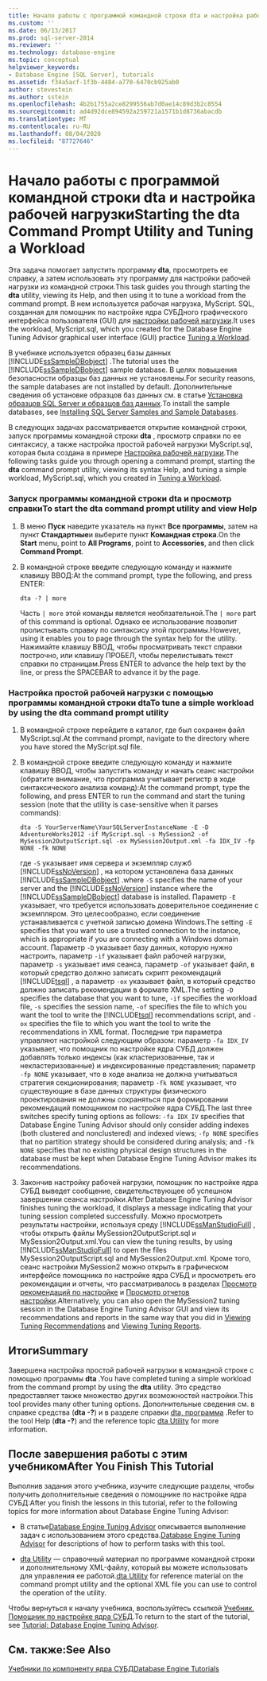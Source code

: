 ```yaml
---
title: Начало работы с программой командной строки dta и настройка рабочей нагрузки | Документы Майкрософт
ms.custom: ''
ms.date: 06/13/2017
ms.prod: sql-server-2014
ms.reviewer: ''
ms.technology: database-engine
ms.topic: conceptual
helpviewer_keywords:
- Database Engine [SQL Server], tutorials
ms.assetid: f34a5acf-1f3b-4484-a770-6470cb925ab0
author: stevestein
ms.author: sstein
ms.openlocfilehash: 4b2b1755a2ce8299556ab7d0ae14c89d3b2c8554
ms.sourcegitcommit: ad4d92dce894592a259721a1571b1d8736abacdb
ms.translationtype: MT
ms.contentlocale: ru-RU
ms.lasthandoff: 08/04/2020
ms.locfileid: "87727646"
---
```

# <a name="starting-the-dta-command-prompt-utility-and-tuning-a-workload"></a><span data-ttu-id="de7e5-102">Начало работы с программой командной строки dta и настройка рабочей нагрузки</span><span class="sxs-lookup"><span data-stu-id="de7e5-102">Starting the dta Command Prompt Utility and Tuning a Workload</span></span>
  <span data-ttu-id="de7e5-103"> Эта задача помогает запустить программу **dta**, просмотреть ее справку, а затем использовать эту программу для настройки рабочей нагрузки из командной строки.</span><span class="sxs-lookup"><span data-stu-id="de7e5-103">This task guides you through starting the **dta** utility, viewing its Help, and then using it to tune a workload from the command prompt.</span></span> <span data-ttu-id="de7e5-104">В нем используется рабочая нагрузка, MyScript. SQL, созданная для помощник по настройке ядра СУБДного графического интерфейса пользователя (GUI) для [настройки рабочей нагрузки](lesson-1-1-tuning-a-workload.md).</span><span class="sxs-lookup"><span data-stu-id="de7e5-104">It uses the workload, MyScript.sql, which you created for the Database Engine Tuning Advisor graphical user interface (GUI) practice [Tuning a Workload](lesson-1-1-tuning-a-workload.md).</span></span>  
  
 <span data-ttu-id="de7e5-105">В учебнике используется образец базы данных [!INCLUDE[ssSampleDBobject](../../includes/sssampledbobject-md.md)] .</span><span class="sxs-lookup"><span data-stu-id="de7e5-105">The tutorial uses the [!INCLUDE[ssSampleDBobject](../../includes/sssampledbobject-md.md)] sample database.</span></span> <span data-ttu-id="de7e5-106">В целях повышения безопасности образцы баз данных не установлены.</span><span class="sxs-lookup"><span data-stu-id="de7e5-106">For security reasons, the sample databases are not installed by default.</span></span> <span data-ttu-id="de7e5-107">Дополнительные сведения об установке образцов баз данных см. в статье [Установка образцов SQL Server и образцов баз данных](http://sqlserversamples.codeplex.com).</span><span class="sxs-lookup"><span data-stu-id="de7e5-107">To install the sample databases, see [Installing SQL Server Samples and Sample Databases](http://sqlserversamples.codeplex.com).</span></span>  
  
 <span data-ttu-id="de7e5-108">В следующих задачах рассматривается открытие командной строки, запуск программы командной строки **dta** , просмотр справки по ее синтаксису, а также настройка простой рабочей нагрузки MyScript.sql, которая была создана в примере [Настройка рабочей нагрузки](lesson-1-1-tuning-a-workload.md).</span><span class="sxs-lookup"><span data-stu-id="de7e5-108">The following tasks guide you through opening a command prompt, starting the **dta** command prompt utility, viewing its syntax Help, and tuning a simple workload, MyScript.sql, which you created in [Tuning a Workload](lesson-1-1-tuning-a-workload.md).</span></span>  
  
### <a name="to-start-the-dta-command-prompt-utility-and-view-help"></a><span data-ttu-id="de7e5-109">Запуск программы командной строки dta и просмотр справки</span><span class="sxs-lookup"><span data-stu-id="de7e5-109">To start the dta command prompt utility and view Help</span></span>  
  
1.  <span data-ttu-id="de7e5-110">В меню **Пуск** наведите указатель на пункт **Все программы**, затем на пункт **Стандартные**и выберите пункт **Командная строка**.</span><span class="sxs-lookup"><span data-stu-id="de7e5-110">On the **Start** menu, point to **All Programs**, point to **Accessories**, and then click **Command Prompt**.</span></span>  
  
2.  <span data-ttu-id="de7e5-111">В командной строке введите следующую команду и нажмите клавишу ВВОД:</span><span class="sxs-lookup"><span data-stu-id="de7e5-111">At the command prompt, type the following, and press ENTER:</span></span>  
  
    ```  
    dta -? | more  
    ```  
  
     <span data-ttu-id="de7e5-112">Часть `| more` этой команды является необязательной.</span><span class="sxs-lookup"><span data-stu-id="de7e5-112">The `| more` part of this command is optional.</span></span> <span data-ttu-id="de7e5-113">Однако ее использование позволит пролистывать справку по синтаксису этой программы.</span><span class="sxs-lookup"><span data-stu-id="de7e5-113">However, using it enables you to page through the syntax help for the utility.</span></span> <span data-ttu-id="de7e5-114">Нажимайте клавишу ВВОД, чтобы просматривать текст справки построчно, или клавишу ПРОБЕЛ, чтобы перелистывать текст справки по страницам.</span><span class="sxs-lookup"><span data-stu-id="de7e5-114">Press ENTER to advance the help text by the line, or press the SPACEBAR to advance it by the page.</span></span>  
  
### <a name="to-tune-a-simple-workload-by-using-the-dta-command-prompt-utility"></a><span data-ttu-id="de7e5-115">Настройка простой рабочей нагрузки с помощью программы командной строки dta</span><span class="sxs-lookup"><span data-stu-id="de7e5-115">To tune a simple workload by using the dta command prompt utility</span></span>  
  
1.  <span data-ttu-id="de7e5-116">В командной строке перейдите в каталог, где был сохранен файл MyScript.sql.</span><span class="sxs-lookup"><span data-stu-id="de7e5-116">At the command prompt, navigate to the directory where you have stored the MyScript.sql file.</span></span>  
  
2.  <span data-ttu-id="de7e5-117">В командной строке введите следующую команду и нажмите клавишу ВВОД, чтобы запустить команду и начать сеанс настройки (обратите внимание, что программа учитывает регистр в ходе синтаксического анализа команд):</span><span class="sxs-lookup"><span data-stu-id="de7e5-117">At the command prompt, type the following, and press ENTER to run the command and start the tuning session (note that the utility is case-sensitive when it parses commands):</span></span>  
  
    ```  
    dta -S YourServerName\YourSQLServerInstanceName -E -D AdventureWorks2012 -if MyScript.sql -s MySession2 -of MySession2OutputScript.sql -ox MySession2Output.xml -fa IDX_IV -fp NONE -fk NONE  
    ```  
  
     <span data-ttu-id="de7e5-118">где `-S` указывает имя сервера и экземпляр служб [!INCLUDE[ssNoVersion](../../includes/ssnoversion-md.md)] , на котором установлена база данных [!INCLUDE[ssSampleDBobject](../../includes/sssampledbobject-md.md)] .</span><span class="sxs-lookup"><span data-stu-id="de7e5-118">where `-S` specifies the name of your server and the [!INCLUDE[ssNoVersion](../../includes/ssnoversion-md.md)] instance where the [!INCLUDE[ssSampleDBobject](../../includes/sssampledbobject-md.md)] database is installed.</span></span> <span data-ttu-id="de7e5-119">Параметр `-E` указывает, что требуется использовать доверительное соединение с экземпляром. Это целесообразно, если соединение устанавливается с учетной записью домена Windows.</span><span class="sxs-lookup"><span data-stu-id="de7e5-119">The setting `-E` specifies that you want to use a trusted connection to the instance, which is appropriate if you are connecting with a Windows domain account.</span></span> <span data-ttu-id="de7e5-120">Параметр `-D` указывает базу данных, которую нужно настроить, параметр `-if` указывает файл рабочей нагрузки, параметр `-s` указывает имя сеанса, параметр `-of` указывает файл, в который средство должно записать скрипт рекомендаций [!INCLUDE[tsql](../../includes/tsql-md.md)] , а параметр `-ox` указывает файл, в который средство должно записать рекомендации в формате XML.</span><span class="sxs-lookup"><span data-stu-id="de7e5-120">The setting `-D` specifies the database that you want to tune, `-if` specifies the workload file, `-s` specifies the session name, `-of` specifies the file to which you want the tool to write the [!INCLUDE[tsql](../../includes/tsql-md.md)] recommendations script, and `-ox` specifies the file to which you want the tool to write the recommendations in XML format.</span></span> <span data-ttu-id="de7e5-121">Последние три параметра управляют настройкой следующим образом: параметр `-fa IDX_IV` указывает, что помощник по настройке ядра СУБД должен добавлять только индексы (как кластеризованные, так и некластеризованные) и индексированные представления; параметр `-fp NONE` указывает, что в ходе анализа не должна учитываться стратегия секционирования; параметр `-fk NONE` указывает, что существующие в базе данных структуры физического проектирования не должны сохраняться при формировании рекомендаций помощником по настройке ядра СУБД.</span><span class="sxs-lookup"><span data-stu-id="de7e5-121">The last three switches specify tuning options as follows: `-fa IDX_IV` specifies that Database Engine Tuning Advisor should only consider adding indexes (both clustered and nonclustered) and indexed views; `-fp NONE` specifies that no partition strategy should be considered during analysis; and `-fk NONE` specifies that no existing physical design structures in the database must be kept when Database Engine Tuning Advisor makes its recommendations.</span></span>  
  
3.  <span data-ttu-id="de7e5-122">Закончив настройку рабочей нагрузки, помощник по настройке ядра СУБД выведет сообщение, свидетельствующее об успешном завершении сеанса настройки.</span><span class="sxs-lookup"><span data-stu-id="de7e5-122">After Database Engine Tuning Advisor finishes tuning the workload, it displays a message indicating that your tuning session completed successfully.</span></span> <span data-ttu-id="de7e5-123">Можно просмотреть результаты настройки, используя среду [!INCLUDE[ssManStudioFull](../../includes/ssmanstudiofull-md.md)] , чтобы открыть файлы MySession2OutputScript.sql и MySession2Output.xml.</span><span class="sxs-lookup"><span data-stu-id="de7e5-123">You can view the tuning results, by using [!INCLUDE[ssManStudioFull](../../includes/ssmanstudiofull-md.md)] to open the files MySession2OutputScript.sql and MySession2Output.xml.</span></span> <span data-ttu-id="de7e5-124">Кроме того, сеанс настройки MySession2 можно открыть в графическом интерфейсе помощника по настройке ядра СУБД и просмотреть его рекомендации и отчеты, что рассматривалось в разделах [Просмотр рекомендаций по настройке](lesson-1-2-viewing-tuning-recommendations.md) и [Просмотр отчетов настройки](lesson-1-3-viewing-tuning-reports.md).</span><span class="sxs-lookup"><span data-stu-id="de7e5-124">Alternatively, you can also open the MySession2 tuning session in the Database Engine Tuning Advisor GUI and view its recommendations and reports in the same way that you did in [Viewing Tuning Recommendations](lesson-1-2-viewing-tuning-recommendations.md) and [Viewing Tuning Reports](lesson-1-3-viewing-tuning-reports.md).</span></span>  
  
## <a name="summary"></a><span data-ttu-id="de7e5-125">Итоги</span><span class="sxs-lookup"><span data-stu-id="de7e5-125">Summary</span></span>  
 <span data-ttu-id="de7e5-126">Завершена настройка простой рабочей нагрузки в командной строке с помощью программы **dta** .</span><span class="sxs-lookup"><span data-stu-id="de7e5-126">You have completed tuning a simple workload from the command prompt by using the **dta** utility.</span></span> <span data-ttu-id="de7e5-127">Это средство предоставляет также множество других возможностей настройки.</span><span class="sxs-lookup"><span data-stu-id="de7e5-127">This tool provides many other tuning options.</span></span> <span data-ttu-id="de7e5-128">Дополнительные сведения см. в справке средства (**dta -?**) и в разделе справки [dta, программа](dta-utility.md) .</span><span class="sxs-lookup"><span data-stu-id="de7e5-128">Refer to the tool Help (**dta -?**) and the reference topic [dta Utility](dta-utility.md) for more information.</span></span>  
  
## <a name="after-you-finish-this-tutorial"></a><span data-ttu-id="de7e5-129">После завершения работы с этим учебником</span><span class="sxs-lookup"><span data-stu-id="de7e5-129">After You Finish This Tutorial</span></span>  
 <span data-ttu-id="de7e5-130">Выполнив задания этого учебника, изучите следующие разделы, чтобы получить дополнительные сведения о помощнике по настройке ядра СУБД:</span><span class="sxs-lookup"><span data-stu-id="de7e5-130">After you finish the lessons in this tutorial, refer to the following topics for more information about Database Engine Tuning Advisor:</span></span>  
  
-   <span data-ttu-id="de7e5-131">В статье[Database Engine Tuning Advisor](../../relational-databases/performance/database-engine-tuning-advisor.md) описывается выполнение задач с использованием этого средства.</span><span class="sxs-lookup"><span data-stu-id="de7e5-131">[Database Engine Tuning Advisor](../../relational-databases/performance/database-engine-tuning-advisor.md) for descriptions of how to perform tasks with this tool.</span></span>  
  
-   <span data-ttu-id="de7e5-132">[dta Utility](dta-utility.md) — справочный материал по программе командной строки и дополнительному XML-файлу, который вы можете использовать для управления ее работой.</span><span class="sxs-lookup"><span data-stu-id="de7e5-132">[dta Utility](dta-utility.md) for reference material on the command prompt utility and the optional XML file you can use to control the operation of the utility.</span></span>  
  
 <span data-ttu-id="de7e5-133">Чтобы вернуться к началу учебника, воспользуйтесь ссылкой [Учебник. Помощник по настройке ядра СУБД](tutorial-database-engine-tuning-advisor.md).</span><span class="sxs-lookup"><span data-stu-id="de7e5-133">To return to the start of the tutorial, see [Tutorial: Database Engine Tuning Advisor](tutorial-database-engine-tuning-advisor.md).</span></span>  
  
## <a name="see-also"></a><span data-ttu-id="de7e5-134">См. также:</span><span class="sxs-lookup"><span data-stu-id="de7e5-134">See Also</span></span>  
 [<span data-ttu-id="de7e5-135">Учебники по компоненту ядра СУБД</span><span class="sxs-lookup"><span data-stu-id="de7e5-135">Database Engine Tutorials</span></span>](../../relational-databases/database-engine-tutorials.md)  
  
  
